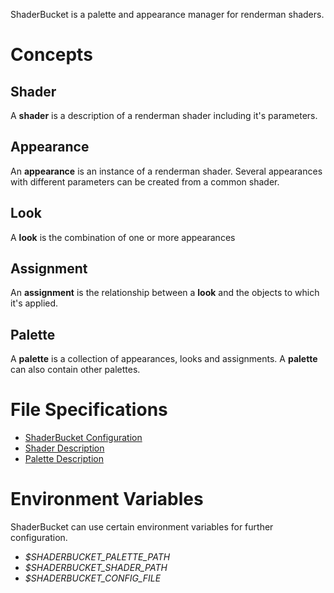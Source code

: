 ShaderBucket is a palette and appearance manager for renderman shaders.

# Concepts #

## Shader ##
A **shader** is a description of a renderman shader including it's parameters.
## Appearance ##
An **appearance** is an instance of a renderman shader. Several appearances with different parameters can be created from a common shader.
## Look ##
A **look** is the combination of one or more appearances
## Assignment ##
An **assignment** is the relationship between a **look** and the objects to which it's applied.
## Palette ##
A **palette** is a collection of appearances, looks and assignments. A **palette** can also contain other palettes.

# File Specifications #
  * [ShaderBucket Configuration](ConfigurationFileFormat.md)
  * [Shader Description](ShaderDescriptionFormat.md)
  * [Palette Description](PaletteDescriptionFormat.md)

# Environment Variables #
ShaderBucket can use certain environment variables for further configuration.
  * _$SHADERBUCKET\_PALETTE\_PATH_
  * _$SHADERBUCKET\_SHADER\_PATH_
  * _$SHADERBUCKET\_CONFIG\_FILE_
